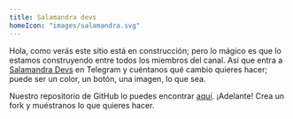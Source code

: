 ```yaml
---
title: Salamandra devs
homeIcon: "images/salamandra.svg"
---
```


Hola, como verás este sitio está en construcción; pero lo mágico es que lo estamos construyendo entre todos los miembros del canal. Así que entra a [Salamandra Devs](https://t.me/salamandradevs) en Telegram y cuéntanos qué cambio quieres hacer; puede ser un color, un botón, una imagen, lo que sea.

Nuestro repositorio de GitHub lo puedes encontrar [aquí](https://github.com/salamandradevs/salamandradevs.site). ¡Adelante! Crea un fork y muéstranos lo que quieres hacer.
